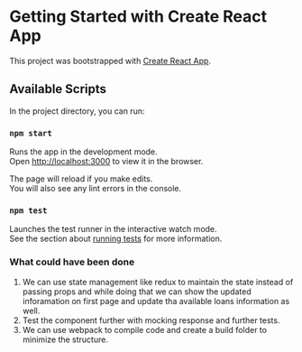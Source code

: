 # Getting Started with Create React App

This project was bootstrapped with [Create React App](https://github.com/facebook/create-react-app).

## Available Scripts

In the project directory, you can run:

### `npm start`

Runs the app in the development mode.\
Open [http://localhost:3000](http://localhost:3000) to view it in the browser.

The page will reload if you make edits.\
You will also see any lint errors in the console.

### `npm test`

Launches the test runner in the interactive watch mode.\
See the section about [running tests](https://facebook.github.io/create-react-app/docs/running-tests) for more information.

### What could have been done

1) We can use state management like redux to maintain the state instead of passing props and while doing that we can show the updated inforamation on first page and update tha available loans information as well.
2) Test the component further with mocking response and further tests.
3) We can use webpack to compile code and create a build folder to minimize the structure.
